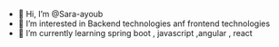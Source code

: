 - 👋 Hi, I’m @Sara-ayoub
- 👀 I’m interested in Backend technologies anf frontend technologies
- 🌱 I’m currently learning spring boot , javascript ,angular , react


<!---
Sara-ayoub/Sara-ayoub is a ✨ special ✨ repository because its `README.md` (this file) appears on your GitHub profile.
You can click the Preview link to take a look at your changes.
--->
